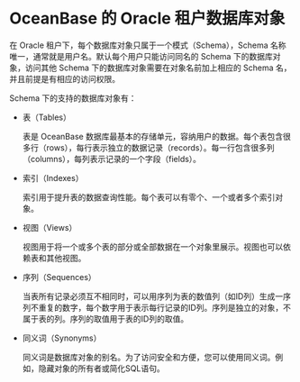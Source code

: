 OceanBase 的 Oracle 租户数据库对象 
===============================================



在 Oracle 租户下，每个数据库对象只属于一个模式（Schema），Schema 名称唯一，通常就是用户名。默认每个用户只能访问同名的 Schema 下的数据库对象，访问其他 Schema 下的数据库对象需要在对象名前加上相应的 Schema 名，并且前提是有相应的访问权限。

Schema 下的支持的数据库对象有：

* 表（Tables）

  表是 OceanBase 数据库最基本的存储单元，容纳用户的数据。每个表包含很多行（rows），每行表示独立的数据记录（records）。每一行包含很多列（columns），每列表示记录的一个字段（fields）。
  




<!-- -->

* 索引（Indexes）

  索引用于提升表的数据查询性能。每个表可以有零个、一个或者多个索引对象。
  




<!-- -->

* 视图（Views）

  视图用于将一个或多个表的部分或全部数据在一个对象里展示。视图也可以依赖表和其他视图。
  




<!-- -->

* 序列（Sequences）

  当表所有记录必须互不相同时，可以用序列为表的数值列（如ID列）生成一序列不重复的数字，每个数字用于表示每行记录的ID列。序列是独立的对象，不属于表的列。序列的取值用于表的ID列的取值。
  




<!-- -->

* 同义词（Synonyms）

  同义词是数据库对象的别名。为了访问安全和方便，您可以使用同义词。例如，隐藏对象的所有者或简化SQL语句。
  




